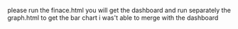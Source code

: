 please run the finace.html you will get the dashboard and run separately the graph.html to get the bar chart i was't able to merge with the dashboard
